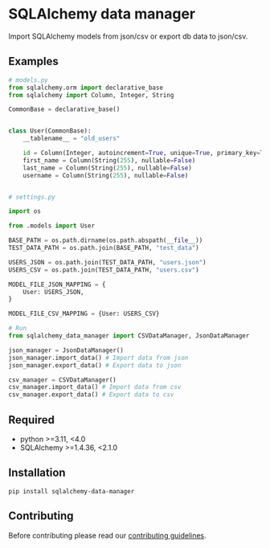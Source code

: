 # SQLAlchemy data manager

Import SQLAlchemy models from json/csv or export db data to json/csv.

## Examples

```python
# models.py
from sqlalchemy.orm import declarative_base
from sqlalchemy import Column, Integer, String

CommonBase = declarative_base()


class User(CommonBase):
    __tablename__ = "old_users"

    id = Column(Integer, autoincrement=True, unique=True, primary_key=True, nullable=False)
    first_name = Column(String(255), nullable=False)
    last_name = Column(String(255), nullable=False)
    username = Column(String(255), nullable=False)


# settings.py

import os

from .models import User

BASE_PATH = os.path.dirname(os.path.abspath(__file__))
TEST_DATA_PATH = os.path.join(BASE_PATH, "test_data")

USERS_JSON = os.path.join(TEST_DATA_PATH, "users.json")
USERS_CSV = os.path.join(TEST_DATA_PATH, "users.csv")

MODEL_FILE_JSON_MAPPING = {
    User: USERS_JSON,
}

MODEL_FILE_CSV_MAPPING = {User: USERS_CSV}

# Run
from sqlalchemy_data_manager import CSVDataManager, JsonDataManager

json_manager = JsonDataManager()
json_manager.import_data() # Import data from json
json_manager.export_data() # Export data to json

csv_manager = CSVDataManager()
csv_manager.import_data() # Import data from csv
csv_manager.export_data() # Export data to csv
```

## Required

- python >=3.11, <4.0
- SQLAlchemy >=1.4.36, <2.1.0

## Installation
```pip install sqlalchemy-data-manager```

## Contributing

Before contributing please read our [contributing guidelines](CONTRIBUTING.md).
